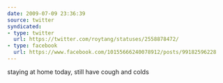 ```yaml
---
date: 2009-07-09 23:36:39
source: twitter
syndicated:
- type: twitter
  url: https://twitter.com/roytang/statuses/2558878472/
- type: facebook
  url: https://www.facebook.com/10155666240078912/posts/99182596228
---
```


staying at home today, still have cough and colds